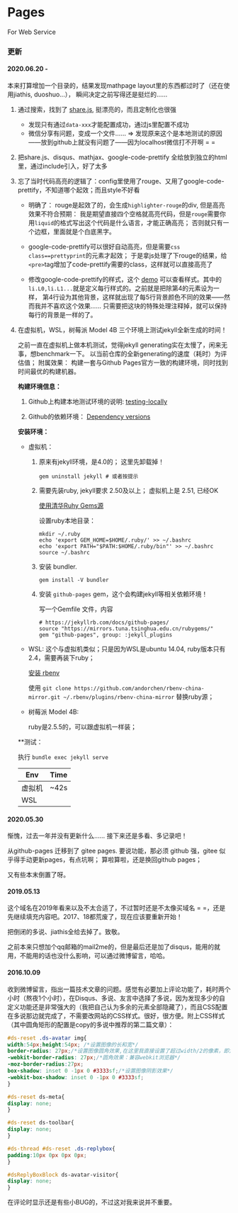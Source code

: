 # Pages

For Web Service

### 更新

#### 2020.06.20 - 

本来打算增加一个目录的，结果发现mathpage layout里的东西都过时了（还在使用jiathis, duoshuo...），
瞬间决定之前写得还是挺烂的……

1. 通过搜索，找到了 [share.js](https://github.com/overtrue/share.js/), 挺漂亮的，而且定制化也很强
    
    - 发现只有通过`data-xxx`才能配置成功，通过js里配置不成功
    - 微信分享有问题，变成一个文件…… => 发现原来这个是本地测试的原因——放到github上就没有问题了——因为localhost微信打不开啊 = =

2. 把share.js、disqus、mathjax、google-code-prettify 全给放到独立的html里，通过include引入，好了太多
3. 忘了当时代码高亮的逻辑了：config里使用了rouge、又用了google-code-prettify，不知道哪个起效；而且style不好看

    - 明确了： rouge是起效了的，会生成`highlighter-rouge`的div, 但是高亮效果不符合预期： 
        我是期望直接四个空格就高亮代码，但是`rouge`需要你用`liquid`的格式写出这个代码是什么语言，才能正确高亮；
        否则就只有一个边框，里面就是个白底黑字。

    - google-code-prettify可以很好自动高亮，但是需要`css class==prettyprint`的元素才起效；
        于是拿js处理了下rouge的结果，给`<pre>`tag增加了code-prettify需要的class，这样就可以直接高亮了

    - 修改google-code-prettify的样式，这个 
        [demo](https://raw.githack.com/google/code-prettify/master/styles/index.html)
      可以查看样式。其中的 `li.L0,li.L1...`就是定义每行样式的。之前就是把除第4的元素设为一样，
      第4行设为其他背景，这样就出现了每5行背景颜色不同的效果——然而我并不喜欢这个效果……
      只需要把这块的特殊处理注释掉，就可以保持每行的背景是一样的了。

4. 在虚拟机，WSL，树莓派 Model 4B 三个环境上测试jekyll全新生成的时间！

    之前一直在虚拟机上做本机测试，觉得jekyll generating实在太慢了，闲来无事，想benchmark一下。
    以当前仓库的全新generating的速度（耗时）为评估值； 
    附属效果： 构建一套与Github Pages官方一致的构建环境，同时找到时间最优的构建机器。

    **构建环境信息：**

    1. Github上构建本地测试环境的说明: 
        [testing-locally](https://help.github.com/en/github/working-with-github-pages/testing-your-github-pages-site-locally-with-jekyll)

    2. Github的依赖环境： [Dependency versions](https://pages.github.com/versions/)

    **安装环境：**

    - 虚拟机：
    
        1. 原来有jekyll环境，是4.0的； 这里先卸载掉！

            ```shell
            gem uninstall jekyll # 或者按提示
            ```

        2. 需要先装ruby, jekyll要求 2.50及以上； 虚拟机上是 2.51, 已经OK

            [使用清华Ruhy Gems源](https://mirrors.tuna.tsinghua.edu.cn/help/rubygems/)

            设置ruby本地目录：

            ```shell
            mkdir ~/.ruby
            echo 'export GEM_HOME=$HOME/.ruby/' >> ~/.bashrc
            echo 'export PATH="$PATH:$HOME/.ruby/bin"' >> ~/.bashrc
            source ~/.bashrc
            ```

        3. 安装 bundler. 

            ```shell
            gem install -V bundler
            ```
        
        4. 安装 `github-pages` gem，这个会构建jekyll等相关依赖环境！

            写一个Gemfile 文件，内容

            ```gem
            # https://jekyllrb.com/docs/github-pages/
            source "https://mirrors.tuna.tsinghua.edu.cn/rubygems/"
            gem "github-pages", group: :jekyll_plugins
            ```

    - WSL: 这个与虚拟机类似；只是因为WSL是ubuntu 14.04, ruby版本只有2.4，需要再装下ruby；

        [安装 rbenv](https://gorails.com/setup/ubuntu/14.04)

        使用 `git clone https://github.com/andorchen/rbenv-china-mirror.git ~/.rbenv/plugins/rbenv-china-mirror`
        替换ruby源；

    - 树莓派 Model 4B: 

        ruby是2.5.5的，可以跟虚拟机一样装；


    **测试：

    执行 `bundle exec jekyll serve`

    | Env    | Time |
    |--------|------|
    |虚拟机   | ~42s  |
    |WSL     |   |


#### 2020.05.30 

惭愧，过去一年并没有更新什么…… 接下来还是多看、多记录吧！

从github-pages 迁移到了 gitee pages. 要说功能，那必须 github 强，gitee 似乎得手动更新pages，有点坑啊； 算啦算啦，还是换回github pages；

又有些本末倒置了呀。

#### 2019.05.13

这个域名在2019年看来以及不太合适了，不过暂时还是不太像买域名 = =，还是先继续填充内容吧。2017、18都荒废了，现在应该要重新开始！

把倒闭的多说、jiathis全给去掉了。致敬。

之前本来只想加个qq邮箱的mail2me的，但是最后还是加了disqus，能用的就用，不能用的话也没什么影响，可以通过微博留言，哈哈。


#### 2016.10.09

收到微博留言，指出一篇技术文章的问题。感觉有必要加上评论功能了，耗时两个小时（熬夜1个小时），在Disqus、多说、友言中选择了多说，因为发现多少的自定义功能还是非常强大的（我把自己认为多余的元素全部隐藏了），而且CSS配置在多说那边就完成了，不需要改网站的CSS样式。很好，很方便。附上CSS样式（其中圆角矩形的配置是copy的多说中推荐的第二篇文章）：

```CSS
#ds-reset .ds-avatar img{  
width:54px;height:54px; /*设置图像的长和宽*/  
border-radius: 27px;/*设置图像圆角效果,在这里我直接设置了超过width/2的像素，即为圆形了*/  
-webkit-border-radius: 27px;/*圆角效果：兼容webkit浏览器*/
-moz-border-radius:27px;
box-shadow: inset 0 -1px 0 #3333sf;/*设置图像阴影效果*/  
-webkit-box-shadow: inset 0 -1px 0 #3333sf;
}

#ds-reset ds-meta{
display: none;
}

#ds-reset ds-toolbar{
display: none;
}

#ds-thread #ds-reset .ds-replybox{
padding:10px 0px 0px 0px;
}

#dsReplyBoxBlock ds-avatar-visitor{
display: none;
}
```

在评论时显示还是有些小BUG的，不过这对我来说并不重要。
